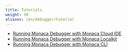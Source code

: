 ```yaml
---
title: Tutorials
weight: 50
aliases: /en/debugger/tutorial
---
```


- [Running Monaca Debugger with Monaca Cloud IDE](/en/tutorials/monaca_ide/testing_debugging/)
- [Running Monaca Debugger with Monaca Localkit](/en/tutorials/monaca_localkit/testing_debugging/)
- [Running Monaca Debugger with Monaca CLI](/en/tutorials/monaca_cli/testing_debugging/)

